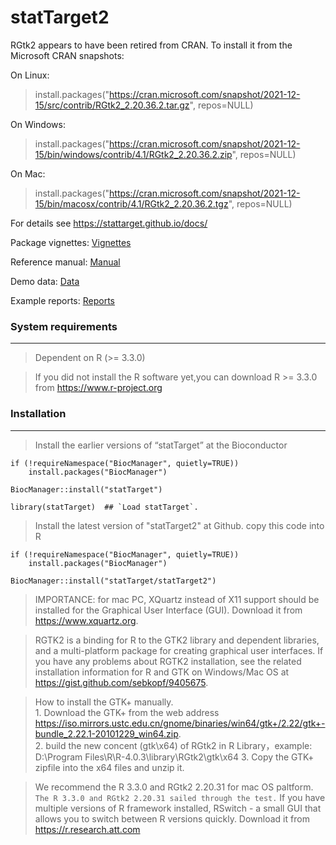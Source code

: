# statTarget2


RGtk2 appears to have been retired from CRAN. To install it from the Microsoft CRAN snapshots:

On Linux:
> install.packages("https://cran.microsoft.com/snapshot/2021-12-15/src/contrib/RGtk2_2.20.36.2.tar.gz", repos=NULL)

On Windows:
> install.packages("https://cran.microsoft.com/snapshot/2021-12-15/bin/windows/contrib/4.1/RGtk2_2.20.36.2.zip", repos=NULL)

On Mac:
> install.packages("https://cran.microsoft.com/snapshot/2021-12-15/bin/macosx/contrib/4.1/RGtk2_2.20.36.2.tgz", repos=NULL)



For details see https://stattarget.github.io/docs/


Package vignettes: [Vignettes](https://stattarget.github.io/docs/my-new-doc/) 


Reference manual: [Manual](https://github.com/13479776/Picture/blob/master/statTarget-manual.pdf)


Demo data: [Data](https://stattarget.github.io/docs/demo/)


Example reports: [Reports](https://stattarget.github.io/docs/demo/)


### System requirements
--------------------------------------------------------------------

> Dependent on R (>= 3.3.0)

> If you did not install the R software yet,you can download R >= 3.3.0  from https://www.r-project.org


### Installation
--------------------------------------------------------------------
     
> Install the earlier versions of “statTarget” at the Bioconductor

    if (!requireNamespace("BiocManager", quietly=TRUE))
        install.packages("BiocManager")

    BiocManager::install("statTarget")

    library(statTarget)  ## `Load statTarget`. 
    
    
> Install the latest version of "statTarget2" at Github. copy this code into R
    
    if (!requireNamespace("BiocManager", quietly=TRUE))
        install.packages("BiocManager")

    BiocManager::install("statTarget/statTarget2")


    
> IMPORTANCE: for mac PC,  XQuartz instead of X11 support should be installed for the Graphical User Interface (GUI). Download it from https://www.xquartz.org. 


> RGTK2 is a binding for R to the GTK2 library and dependent libraries, and a multi-platform package for creating graphical user interfaces. If you have any problems about RGTK2 installation, see the related installation information for R and GTK on Windows/Mac OS at https://gist.github.com/sebkopf/9405675. 


> How to install the GTK+ manually.  
      1. Download the GTK+ from  the web address https://iso.mirrors.ustc.edu.cn/gnome/binaries/win64/gtk+/2.22/gtk+-bundle_2.22.1-20101229_win64.zip.  
      2. build the new concent (gtk\x64) of RGtk2 in R Library，example:   D:\Program Files\R\R-4.0.3\library\RGtk2\gtk\x64
      3. Copy the GTK+ zipfile into the x64 files and unzip it. 
      

> We recommend the R 3.3.0 and RGtk2 2.20.31 for mac OS paltform. `The R 3.3.0 and RGtk2 2.20.31 sailed through the test.` If you have multiple versions of R framework installed, RSwitch  - a small GUI that allows you to switch between R versions quickly. Download it from https://r.research.att.com
